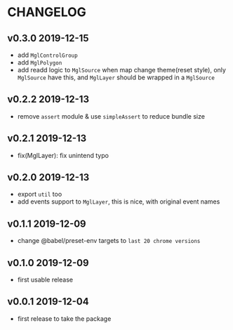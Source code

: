 # CHANGELOG

## v0.3.0 2019-12-15

- add `MglControlGroup`
- add `MglPolygon`
- add readd logic to `MglSource` when map change theme(reset style),
  only `MglSource` have this, and `MglLayer` should be wrapped in a `MglSource`

## v0.2.2 2019-12-13

- remove `assert` module & use `simpleAssert` to reduce bundle size

## v0.2.1 2019-12-13

- fix(MglLayer): fix unintend typo

## v0.2.0 2019-12-13

- export `util` too
- add events support to `MglLayer`, this is nice, with original event names

## v0.1.1 2019-12-09

- change @babel/preset-env targets to `last 20 chrome versions`

## v0.1.0 2019-12-09

- first usable release

## v0.0.1 2019-12-04

- first release to take the package

